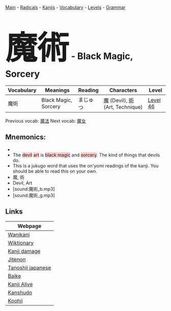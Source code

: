 <style> bigfont {font-size: 100px}</style>
[Main](../README.md) -
[Radicals](../radicals.md) -
[Kanjis](../kanjis.md) -
[Vocabulary](../vocabulary.md) -
[Levels](../levels.md) -
[Grammar](../grammar.md)
# <bigfont> 魔術</bigfont> - Black Magic, Sorcery 

| Vocabulary | Meanings | Reading | Characters | Level |
| --- | --- | --- | --- | --- |
| 魔術 | Black Magic, Sorcery | まじゅつ |  [魔](../kanjis/魔.md) (Devil), [術](../kanjis/術.md) (Art, Technique) | [Level 46](../levels/wk_level46.md) |

Previous vocab: [魔法](魔法.md) Next vocab: [魔女](魔女.md) 

## Mnemonics:

* 
* The <span style="background-color:#ffcccb"> devil</span> <span style="background-color:#ffcccb"> art</span> is <span style="background-color:#ffcccb"> black magic</span> and <span style="background-color:#ffcccb"> sorcery</span>. The kind of things that devils do.
* This is a jukugo word that uses the on'yomi readings of the kanji. You should be able to read this on your own.
* 魔, 術
* Devil, Art
* [sound:魔術_b.mp3]
* [sound:魔術_g.mp3]


## Links 

| Webpage |
| --- |
| [Wanikani          ](https://www.wanikani.com/kanji/魔術) |
| [Wiktionary        ](https://en.wiktionary.org/wiki/魔術) |
| [Kanji damage      ](http://www.kanjidamage.com/kanji/search?utf8=✓&q=魔術) |
| [Jitenon           ](https://jitenon.com/kanji/魔術) |
| [Tanoshii japanese ](https://www.tanoshiijapanese.com/dictionary/kanji.cfm?k=魔術) |
| [Baike             ](https://baike.baidu.com/item/魔術) |
| [Kanji Alive       ](https://app.kanjialive.com/魔術) |
| [Kanshudo          ](https://www.kanshudo.com/searchmn?q=魔術) |
| [Koohii            ](https://kanji.koohii.com/study/kanji/魔術) |
